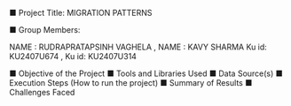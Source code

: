■ Project Title: MIGRATION PATTERNS

■ Group Members: 

NAME : RUDRAPRATAPSINH VAGHELA ,  NAME : KAVY SHARMA
Ku id: KU2407U674              ,  Ku id: KU2407U314

■ Objective of the Project 
■ Tools and Libraries Used 
■ Data Source(s) 
■ Execution Steps (How to run the project) 
■ Summary of Results 
■ Challenges Faced 

